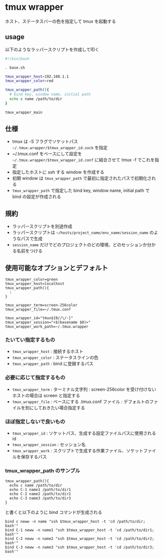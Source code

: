 tmux wrapper
============

ホスト、ステータスバーの色を指定して tmux を起動する


usage
-----

以下のようなラッパースクリプトを作成して叩く

```bash
#!/bin/bash

. base.sh

tmux_wrapper_host=192.168.1.1
tmux_wrapper_color=red

tmux_wrapper_path(){
  # bind key, window name, initial path
  echo c name /path/to/dir
}

tmux_wrapper_main
```

仕様
----

* tmux は -S フラグでソケットパス `~/.tmux.wrapper/$tmux_wrapper_id.sock` を指定
* ~/.tmux.conf をベースにして設定を `~/.tmux.wrapper/$tmux_wrapper_id.conf` に結合させて tmux -f でこれを指定
* 指定したホストに ssh する window を作成する
* 初期 window は `tmux_wrapper_path` で最初に指定されたパスで初期化される
* `tmux_wrapper_path` で指定した bind key, window name, initial path で bind の設定が作成される

規約
----

* ラッパースクリプトを別途作成
* ラッパースクリプトは `~/hosts/project_name/env_name/session_name` のようなパスで生成
* `session_name` だけでどのプロジェクトのどの環境、どのセッションか分かる名前をつける


使用可能なオプションとデフォルト
--------------------------------

```
tmux_wrapper_color=green
tmux_wrapper_host=localhost
tmux_wrapper_path(){
  :
}

tmux_wrapper_term=screen-256color
tmux_wrapper_file=~/.tmux.conf

tmux_wrapper_id="tmux${0//\/-}"
tmux_wrapper_session="<$(basename $0)>"
tmux_wrapper_work_path=~/.tmux.wrapper
```

### たいてい指定するもの

* `tmux_wrapper_host`  : 接続するホスト
* `tmux_wrapper_color` : ステータスラインの色
* `tmux_wrapper_path`  : bind に登録するパス

### 必要に応じて指定するもの

* `tmux_wrapper_term` : ターミナル文字列 : screen-256color を受け付けないホストの場合は screen と指定する
* `tmux_wrapper_file` : ベースにする .tmux.conf ファイル : デフォルトのファイルを別にしておきたい場合指定する

### ほぼ指定しないで良いもの

* `tmux_wrapper_id`      : ソケットパス、生成する設定ファイルパスに使用される id
* `tmux_wrapper_session` : セッション名
* `tmux_wrapper_work`    : スクリプトで生成する作業ファイル、ソケットファイルを保存するパス

### tmux_wrapper_path のサンプル

```
tmux_wrapper_path(){
  echo c name /path/to/dir
  echo C-1 name1 /path/to/dir1
  echo C-2 name2 /path/to/dir2
  echo C-3 name3 /path/to/dir3
}
```

と書くと以下のように bind コマンドが生成される

```
bind c neww -n name "ssh $tmux_wrapper_host -t 'cd /path/to/dir; bash'"
bind C-1 neww -n name1 "ssh $tmux_wrapper_host -t 'cd /path/to/dir1; bash'"
bind C-2 neww -n name2 "ssh $tmux_wrapper_host -t 'cd /path/to/dir2; bash'"
bind C-3 neww -n name3 "ssh $tmux_wrapper_host -t 'cd /path/to/dir3; bash'"
```
